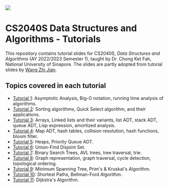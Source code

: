 ![](https://www.comp.nus.edu.sg/templates/t3_nus2015/images/assets/logos/logo.png)

# CS2040S Data Structures and Algorithms - Tutorials

This repository contains tutorial slides for CS2040S, *Data Structures and Algorithms* (AY 2022/2023 Semester 1), taught by Dr. Chong Ket Fah, National University of Sinapore. The slides are partly adopted from tutorial slides by [Wang Zhi Jian](wzhijian@u.nus.edu). 

## Topics covered in each tutorial

- [Tutorial 1](./t1/t1.pdf): Asymptotic Analysis, Big-O notation, running time analysis of algorithms.
- [Tutorial 2](./t2/t2.pdf): Sorting algorithms, Quick Select algorithm, and their applications.
- [Tutorial 3](./t3/t3.pdf): Arrays, Linked lists and their variants, list ADT, stack ADT, queue ADT, Lisp expression, amortized analysis.
- [Tutorial 4](./t4/t4.pdf): Map ADT, hash tables, collision resolution, hash functions, bloom filter.
- [Tutorial 5](./t5/t5.pdf): Heaps, Priority Queue ADT.
- [Tutorial 6](./t6/t6.pdf): Union-Find Disjoint Set.
- [Tutorial 7](./t7/t7.pdf): Binary Search Trees, AVL trees, tree traversal, trie.
- [Tutorial 8](./t8/t8.pdf): Graph representation, graph traversal, cycle detection, topological ordering.
- [Tutorial 9](./t9/t9.pdf): Minimum Spanning Tree, Prim's & Kruskal's Algorithm.
- [Tutorial 10](./t10/t10.pdf): Shortest Paths, Bellman-Ford Algorithm.
- [Tutorial 11](./t11/t11.pdf): Dijkstra's Algorithm.
